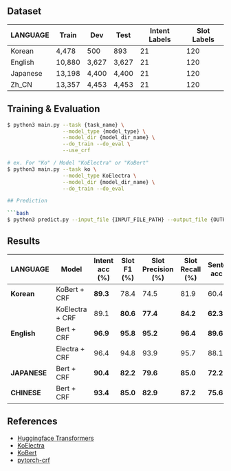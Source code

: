 ## Dataset

|  LANGUAGE  | Train  |  Dev  | Test  | Intent Labels | Slot Labels |
| ---------- | ------ | ----- | ----- | ------------- | ----------- |
|   Korean   | 4,478  |  500  |  893  |       21      |     120     |
|   English  | 10,880 | 3,627 | 3,627 |       21      |     120     |
|  Japanese  | 13,198 | 4,400 | 4,400 |       21      |     120     |
|    Zh_CN   | 13,357 | 4,453 | 4,453 |       21      |     120     |


## Training & Evaluation

```bash
$ python3 main.py --task {task_name} \
                  --model_type {model_type} \
                  --model_dir {model_dir_name} \
                  --do_train --do_eval \
                  --use_crf

# ex. For "Ko" / Model "KoElectra" or "KoBert"
$ python3 main.py --task ko \
                  --model_type KoElectra \
                  --model_dir {model_dir_name} \
                  --do_train --do_eval

## Prediction

```bash
$ python3 predict.py --input_file {INPUT_FILE_PATH} --output_file {OUTPUT_FILE_PATH} --model_dir {SAVED_CKPT_PATH}
```

## Results

|   LANGUAGE    |       Model      | Intent acc (%) | Slot F1 (%) | Slot Precision (%) | Slot Recall (%) | Sentence acc (%) |
|  ----------   | ---------------- | -------------- | ----------- | ------------------ | --------------- | ---------------- |
|  **Korean**   |   KoBert + CRF   |    **89.3**    |     78.4    |        74.5        |      81.9       |       60.4       |
|               |  KoElectra + CRF |      89.1      |   **80.6**  |      **77.4**      |    **84.2**     |     **62.3**     |
|  **English**  |    Bert + CRF    |    **96.9**    |   **95.8**  |      **95.2**      |    **96.4**     |     **89.6**     |
|               |   Electra + CRF  |      96.4      |     94.8    |        93.9        |      95.7       |       88.1       |
|  **JAPANESE** |    Bert + CRF    |    **90.4**    |   **82.2**  |      **79.6**      |    **85.0**     |     **72.2**     |
|  **CHINESE**  |    Bert + CRF    |    **93.4**    |   **85.0**  |      **82.9**      |    **87.2**     |     **75.6**     |

## References

- [Huggingface Transformers](https://github.com/huggingface/transformers)
- [KoElectra](https://github.com/monologg/KoELECTRA)
- [KoBert](https://github.com/monologg/JointBERT)
- [pytorch-crf](https://github.com/kmkurn/pytorch-crf)
